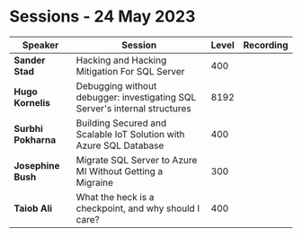 # Sessions - 24 May 2023

Speaker | Session | Level | Recording
--- | --- | --- | --- 
**Sander Stad** | Hacking and Hacking Mitigation For SQL Server | 400 | 
**Hugo Kornelis** | Debugging without debugger: investigating SQL Server's internal structures | 8192 | 
**Surbhi Pokharna** | Building Secured and Scalable IoT Solution with Azure SQL Database | 400 | 
**Josephine Bush** | Migrate SQL Server to Azure MI Without Getting a Migraine | 300 | 
**Taiob Ali** | What the heck is a checkpoint, and why should I care? | 400 | 
